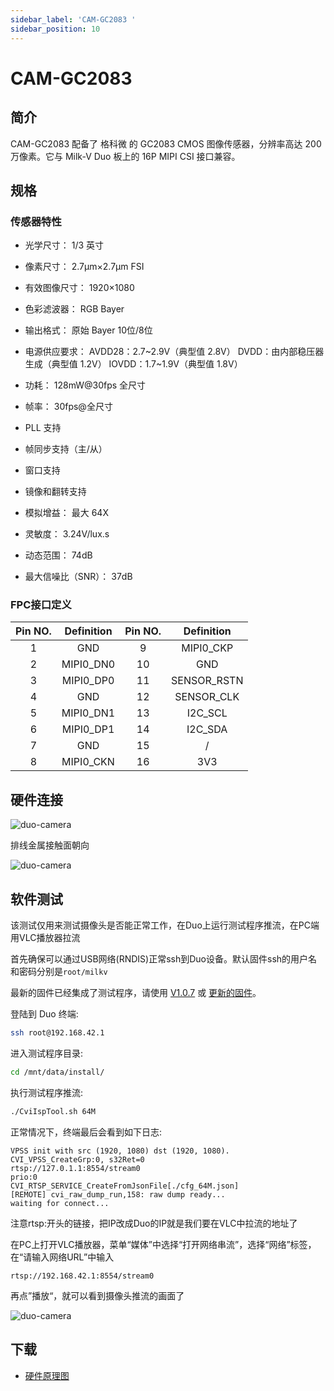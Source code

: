 ```yaml
---
sidebar_label: 'CAM-GC2083 '
sidebar_position: 10
---
```

# CAM-GC2083
## 简介
CAM-GC2083 配备了 格科微 的 GC2083 CMOS 图像传感器，分辨率高达 200 万像素。它与 Milk-V Duo 板上的 16P MIPI CSI 接口兼容。

## 规格
### 传感器特性
- 光学尺寸：
    1/3 英寸

- 像素尺寸：
2.7μm×2.7μm FSI

- 有效图像尺寸：
1920×1080

- 色彩滤波器：
RGB Bayer

- 输出格式：
原始 Bayer 10位/8位

- 电源供应要求：
AVDD28：2.7~2.9V（典型值 2.8V）
DVDD：由内部稳压器生成（典型值 1.2V）
IOVDD：1.7~1.9V（典型值 1.8V）

- 功耗：
128mW@30fps 全尺寸

- 帧率：
30fps@全尺寸

- PLL 支持

- 帧同步支持（主/从）

- 窗口支持

- 镜像和翻转支持

- 模拟增益：
最大 64X

- 灵敏度：
3.24V/lux.s

- 动态范围：
74dB

- 最大信噪比（SNR）：
37dB


### FPC接口定义

| **Pin NO.** | **Definition** | **Pin NO.** | **Definition** |
|:-----------:|:--------------:|:-----------:|:--------------:|
| 1           | GND            | 9           | MIPI0_CKP      |
| 2           | MIPI0_DN0      | 10          | GND            |
| 3           | MIPI0_DP0      | 11          | SENSOR_RSTN    |
| 4           | GND            | 12          | SENSOR_CLK     |
| 5           | MIPI0_DN1      | 13          | I2C_SCL        |
| 6           | MIPI0_DP1      | 14          | I2C_SDA        |
| 7           | GND            | 15          | /              |
| 8           | MIPI0_CKN      | 16          | 3V3            |

## 硬件连接

![duo-camera](/docs/duo/duo-camera-connection_01.jpg)

排线金属接触面朝向

![duo-camera](/docs/duo/duo-camera-connection_02.jpg)

## 软件测试

该测试仅用来测试摄像头是否能正常工作，在Duo上运行测试程序推流，在PC端用VLC播放器拉流

首先确保可以通过USB网络(RNDIS)正常ssh到Duo设备。默认固件ssh的用户名和密码分别是`root/milkv`

最新的固件已经集成了测试程序，请使用 [V1.0.7](https://github.com/milkv-duo/duo-buildroot-sdk/releases/tag/Duo-V1.0.7) 或 [更新的固件](https://github.com/milkv-duo/duo-buildroot-sdk/releases)。

登陆到 Duo 终端:
```bash
ssh root@192.168.42.1
```

进入测试程序目录:
```bash
cd /mnt/data/install/
```

执行测试程序推流:
```bash
./CviIspTool.sh 64M
```

正常情况下，终端最后会看到如下日志:
```
VPSS init with src (1920, 1080) dst (1920, 1080).
CVI_VPSS_CreateGrp:0, s32Ret=0
rtsp://127.0.1.1:8554/stream0
prio:0
CVI_RTSP_SERVICE_CreateFromJsonFile[./cfg_64M.json]
[REMOTE] cvi_raw_dump_run,158: raw dump ready...
waiting for connect...
```
注意rtsp:开头的链接，把IP改成Duo的IP就是我们要在VLC中拉流的地址了

在PC上打开VLC播放器，菜单“媒体”中选择“打开网络串流”，选择“网络”标签，在“请输入网络URL”中输入
```
rtsp://192.168.42.1:8554/stream0
```
再点”播放“，就可以看到摄像头推流的画面了

![duo-camera](/docs/duo/duo-camera-vlc-stream.jpg)


## 下载
- [硬件原理图](https://github.com/milkv-duo/Accessories/blob/master/CAM-GC2083/Hardware_schematics/DUO_CAM_GC2083.pdf)

